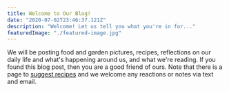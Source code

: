 ```yaml
---
title: Welcome to Our Blog!
date: "2020-07-02T23:46:37.121Z"
description: "Welcome! Let us tell you what you're in for..."
featuredImage: "./featured-image.jpg"
---
```


We will be posting food and garden pictures, recipes, reflections on our daily life and what's happening around us, and what we're reading. If you found this blog post, then you are a good friend of ours. Note that there is a page to <a href="/suggest-recipes">suggest recipes</a> and we welcome any reactions or notes via text and email.
